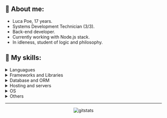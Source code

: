 ## **👾 About me:**
* Luca Poe, 17 years.
* Systems Development Technician (3/3).
* Back-end developer.
* Currently working with Node.js stack.
* In idleness, student of logic and philosophy.

## **💬 My skills:**
<details>
  <summary>Languagues</summary>
 
 > ![JavaScript](https://img.shields.io/badge/javascript-%23323330.svg?style=for-the-badge&logo=javascript&logoColor=%23F7DF1E)
![TypeScript](https://img.shields.io/badge/typescript-%23007ACC.svg?style=for-the-badge&logo=typescript&logoColor=white)
![C#](https://img.shields.io/badge/c%23-%23239120.svg?style=for-the-badge&logo=c-sharp&logoColor=white)
![C++](https://img.shields.io/badge/c++-%2300599C.svg?style=for-the-badge&logo=c%2B%2B&logoColor=white)
![Rust](https://img.shields.io/badge/rust-%23000000.svg?style=for-the-badge&logo=rust&logoColor=white)

</details>

<details>
  <summary>Frameworks and Libraries</summary>
  <br>
  <summary>Back-end:</summary>
  
> ![.Net](https://img.shields.io/badge/.NET-5C2D91?style=for-the-badge&logo=.net&logoColor=white)
> ![NodeJS](https://img.shields.io/badge/node.js-6DA55F?style=for-the-badge&logo=node.js&logoColor=white)
> ![NestJS](https://img.shields.io/badge/nestjs-%23E0234E.svg?style=for-the-badge&logo=nestjs&logoColor=white)
> ![Express.js](https://img.shields.io/badge/express.js-%23404d59.svg?style=for-the-badge&logo=express&logoColor=%2361DAFB)
>![Socket.io](https://img.shields.io/badge/Socket.io-black?style=for-the-badge&logo=socket.io&badgeColor=010101)

<summary>Front-end:</summary>

>![Vue.js](https://img.shields.io/badge/vuejs-%2335495e.svg?style=for-the-badge&logo=vuedotjs&logoColor=%234FC08D)
>![React](https://img.shields.io/badge/react-%2320232a.svg?style=for-the-badge&logo=react&logoColor=%2361DAFB)
>![Bootstrap](https://img.shields.io/badge/bootstrap-%23563D7C.svg?style=for-the-badge&logo=bootstrap&logoColor=white)

<summary>Desktop and Mobile:</summary>

> ![Electron.js](https://img.shields.io/badge/Electron-191970?style=for-the-badge&logo=Electron&logoColor=white)
> ![WindowsForms](https://img.shields.io/badge/Windows%20Forms-000?style=for-the-badge&logo=windows&logoColor=white)
> ![React Native](https://img.shields.io/badge/react_native-%2320232a.svg?style=for-the-badge&logo=react&logoColor=%2361DAFB)
> ![ApacheCordova](https://img.shields.io/badge/apache%20cordova-%23D42029.svg?style=for-the-badge)

<summary>Others:</summary>

> ![Jest](https://img.shields.io/badge/-jest-%23C21325?style=for-the-badge&logo=jest&logoColor=white)
![ESLint](https://img.shields.io/badge/ESLint-4B3263?style=for-the-badge&logo=eslint&logoColor=white)
![TensorFlow](https://img.shields.io/badge/TensorFlow-%23FF6F00.svg?style=for-the-badge&logo=TensorFlow&logoColor=white)
</details>

<details>
  <summary>Database and ORM</summary>
  
> ![MySQL](https://img.shields.io/badge/mysql-%2300f.svg?style=for-the-badge&logo=mysql&logoColor=white)
> ![Postgres](https://img.shields.io/badge/postgres-%23316192.svg?style=for-the-badge&logo=postgresql&logoColor=white)
> ![SQLite](https://img.shields.io/badge/sqlite-%2307405e.svg?style=for-the-badge&logo=sqlite&logoColor=white)
![MongoDB](https://img.shields.io/badge/MongoDB-%234ea94b.svg?style=for-the-badge&logo=mongodb&logoColor=white)
![Prisma](https://img.shields.io/badge/Prisma-3982CE?style=for-the-badge&logo=Prisma&logoColor=white)
![Sequelize](https://img.shields.io/badge/Sequelize-52B0E7?style=for-the-badge&logo=Sequelize&logoColor=white)`
</details>

<details>
  <summary>Hosting and servers</summary>
  
> ![Netlify](https://img.shields.io/badge/netlify-%23000000.svg?style=for-the-badge&logo=netlify&logoColor=#00C7B7)
![Azure](https://img.shields.io/badge/azure-%230072C6.svg?style=for-the-badge&logo=microsoftazure&logoColor=white)
![DigitalOcean](https://img.shields.io/badge/DigitalOcean-%230167ff.svg?style=for-the-badge&logo=digitalOcean&logoColor=white)
![Apache](https://img.shields.io/badge/apache-%23D42029.svg?style=for-the-badge&logo=apache&logoColor=white)
![Nginx](https://img.shields.io/badge/nginx-%23009639.svg?style=for-the-badge&logo=nginx&logoColor=white)

</details>


<details>
  <summary>OS</summary>
  
> ![Arch](https://img.shields.io/badge/Arch%20Linux-1793D1?logo=arch-linux&logoColor=fff&style=for-the-badge)
> ![Ubuntu](https://img.shields.io/badge/Ubuntu-E95420?style=for-the-badge&logo=ubuntu&logoColor=white)
> ![Windows](https://img.shields.io/badge/Windows-0078D6?style=for-the-badge&logo=windows&logoColor=white)
> 
</details>

<details>
  <summary>Others</summary>
  
> 
> ![Visual Studio](https://img.shields.io/badge/Visual%20Studio-5C2D91.svg?style=for-the-badge&logo=visual-studio&logoColor=white)
> ![Neovim](https://img.shields.io/badge/NeoVim-%2357A143.svg?&style=for-the-badge&logo=neovim&logoColor=white)
> ![Vim](https://img.shields.io/badge/VIM-%2311AB00.svg?style=for-the-badge&logo=vim&logoColor=white)
> ![Arduino](https://img.shields.io/badge/-Arduino-00979D?style=for-the-badge&logo=Arduino&logoColor=white)
> ![Cisco](https://img.shields.io/badge/cisco-%23049fd9.svg?style=for-the-badge&logo=cisco&logoColor=black)
> ![TOR](https://img.shields.io/badge/tor-%237E4798.svg?style=for-the-badge&logo=tor-project&logoColor=white)`

</details>
<hr>
<p align="center">
<img alt=gitstats src="https://github-readme-stats.vercel.app/api?username=iamthepoe&theme=dark"/>
</p>
